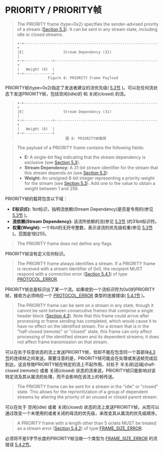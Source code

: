 # PRIORITY / PRIORITY帧
> The PRIORITY frame (type=0x2) specifies the sender-advised priority of a stream ([Section 5.3](https://httpwg.github.io/specs/rfc7540.html#StreamPriority)). It can be sent in any stream state, including idle or closed streams.
> 
> ```
> +-+-------------------------------------------------------------+
> |E|                  Stream Dependency (31)                     |
> +-+-------------+-----------------------------------------------+
> |   Weight (8)  |
> +-+-------------+
> 				Figure 8: PRIORITY Frame Payload
> ```

PRIORITY帧(type=0x2)指定了发送者建议的流优先级( [5.3节](https://httpwg.github.io/specs/rfc7540.html#StreamPriority) )。可以在任何流状态下发送PRIORITY帧，包括空闲(idle)的 和 关闭(closed) 的流。

> ```
> +-+-------------------------------------------------------------+
> |E|                  Stream Dependency (31)                     |
> +-+-------------+-----------------------------------------------+
> |   Weight (8)  |
> +-+-------------+
> 						图 8: PRIORITY帧载荷
> ```


> The payload of a PRIORITY frame contains the following fields:
> 
> * **E:** A single-bit flag indicating that the stream dependency is exclusive (see [Section 5.3](https://httpwg.github.io/specs/rfc7540.html#StreamPriority)).
> * **Stream Dependency:** A 31-bit stream identifier for the stream that this stream depends on (see [Section 5.3](https://httpwg.github.io/specs/rfc7540.html#StreamPriority)).
> * **Weight:** An unsigned 8-bit integer representing a priority weight for the stream (see [Section 5.3](https://httpwg.github.io/specs/rfc7540.html#StreamPriority)). Add one to the value to obtain a weight between 1 and 256.

PRIORITY帧的载荷包含以下域：

* **E标识(E):** 1bit标识，指明流依赖(Stream Dependency)是否是专用的(参见 [5.3节](https://httpwg.github.io/specs/rfc7540.html#StreamPriority) )。
* **流依赖(Stream Dependency):** 该流所依赖的流(参见 [5.3节](https://httpwg.github.io/specs/rfc7540.html#StreamPriority) )的31bit标识符。
* **权重(Weight):** 一个8bit的无符号整数，表示该流的优先级权重(参见 [5.3节](https://httpwg.github.io/specs/rfc7540.html#StreamPriority) )。范围是1到255。


> The PRIORITY frame does not define any flags.

PRIORITY帧没有定义任何标识。 


> The PRIORITY frame always identifies a stream. If a PRIORITY frame is received with a stream identifier of 0x0, the recipient MUST respond with a connection error ([Section 5.4.1](https://httpwg.github.io/specs/rfc7540.html#ConnectionErrorHandler)) of type [PROTOCOL_ERROR](https://httpwg.github.io/specs/rfc7540.html#PROTOCOL_ERROR).

PRIORITY帧总是标识出了某一个流。如果收到一个流标识符为0x0的PRIORITY帧，接收方必须响应一个 [PROTOCOL_ERROR](https://httpwg.github.io/specs/rfc7540.html#PROTOCOL_ERROR) 类型的连接错误( [5.4.1节](https://httpwg.github.io/specs/rfc7540.html#ConnectionErrorHandler) )。

 
> The PRIORITY frame can be sent on a stream in any state, though it cannot be sent between consecutive frames that comprise a single header block ([Section 4.3](https://httpwg.github.io/specs/rfc7540.html#HeaderBlock)). Note that this frame could arrive after processing or frame sending has completed, which would cause it to have no effect on the identified stream. For a stream that is in the "half-closed (remote)" or "closed" state, this frame can only affect processing of the identified stream and its dependent streams; it does not affect frame transmission on that stream.
 
可以在处于任意状态的流上发送PRIORITY帧，但却不能在包含同一个首部块[4.3节](https://httpwg.github.io/specs/rfc7540.html#HeaderBlock)的连续帧之间发送。需要注意的是，PRIORITY帧可能会在处理或发送帧完成后到达，这会导致PRIORITY帧在特定的流上不起作用。对处于 半关闭(远端)(half-closed (remote)) 或者 关闭(closed) 状态的流来说，PRIORITY帧只能影响对该特定流及其从属流的处理，而不会影响在该流上的帧传送。


> The PRIORITY frame can be sent for a stream in the "idle" or "closed" state. This allows for the reprioritization of a group of dependent streams by altering the priority of an unused or closed parent stream.

可以在处于 空闲(idle) 或者 关闭(closed) 状态的流上发送PRIORITY帧，从而可以通过改变一个未使用的或者关闭的母流的优先级，来改变其从属流的优先级顺序。


> A PRIORITY frame with a length other than 5 octets MUST be treated as a stream error ([Section 5.4.2](https://httpwg.github.io/specs/rfc7540.html#StreamErrorHandler)) of type [FRAME\_SIZE\_ERROR](https://httpwg.github.io/specs/rfc7540.html#FRAME_SIZE_ERROR).

必须将不是5字节长度的PRIORITY帧当做一个类型为 [FRAME\_SIZE\_ERROR](https://httpwg.github.io/specs/rfc7540.html#FRAME_SIZE_ERROR) 的流错误 [5.4.2节](https://httpwg.github.io/specs/rfc7540.html#StreamErrorHandler)。
